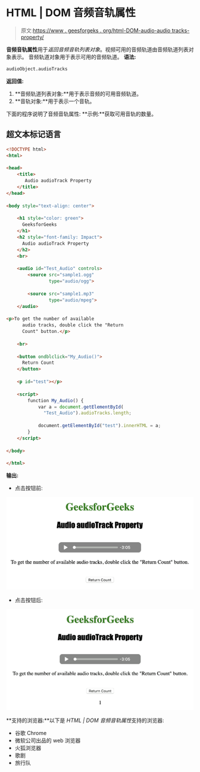 # HTML | DOM 音频音轨属性

> 原文:[https://www . geesforgeks . org/html-DOM-audio-audio tracks-property/](https://www.geeksforgeeks.org/html-dom-audio-audiotracks-property/)

**音频音轨属性**用于*返回音频音轨列表对象*。视频可用的音频轨道由音频轨道列表对象表示。
音频轨道对象用于表示可用的音频轨道。
**语法:**

```html
audioObject.audioTracks
```

**返回值:**

1.  **音频轨道列表对象:**用于表示音频的可用音频轨道。
2.  **音轨对象:**用于表示一个音轨。

下面的程序说明了音频音轨属性:
**示例:**获取可用音轨的数量。

## 超文本标记语言

```html
<!DOCTYPE html>
<html>

<head>
    <title>
       Audio audioTrack Property
    </title>
</head>

<body style="text-align: center">

    <h1 style="color: green">
      GeeksforGeeks
    </h1>
    <h2 style="font-family: Impact">
      Audio audioTrack Property
    </h2>
    <br>

    <audio id="Test_Audio" controls>
        <source src="sample1.ogg"
                type="audio/ogg">

        <source src="sample1.mp3"
                type="audio/mpeg">
    </audio>

<p>To get the number of available
      audio tracks, double click the "Return
      Count" button.</p>

    <br>

    <button ondblclick="My_Audio()">
      Return Count
    </button>

    <p id="test"></p>

    <script>
        function My_Audio() {
            var a = document.getElementById(
              "Test_Audio").audioTracks.length;

            document.getElementById("test").innerHTML = a;
        }
    </script>

</body>

</html>
```

**输出:**

*   点击按钮前:

![](img/435b434d7d13fbb7067b2c8b68678f1c.png)

*   点击按钮后:

![](img/cc8fe801f1e49549f9e4ff382d1cab0c.png)

**支持的浏览器:**以下是 *HTML | DOM 音频音轨属性*支持的浏览器:

*   谷歌 Chrome
*   微软公司出品的 web 浏览器
*   火狐浏览器
*   歌剧
*   旅行队